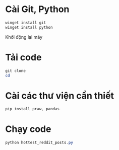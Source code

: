 # Cài Git, Python
```PowerShell
winget install git
winget install python
```

Khởi động lại máy

# Tải code
```PowerShell
git clone 
cd 
```

# Cài các thư viện cần thiết
```PowerShell
pip install praw, pandas
```

# Chạy code
```PowerShell
python hottest_reddit_posts.py
```